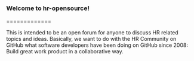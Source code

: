 ### Welcome to hr-opensource!
=============

This is intended to be an open forum for anyone to discuss HR related topics and ideas. Basically, we want to do with the HR Community on GitHub what software developers have been doing on GitHub since 2008: Build great work product in a collaborative way.  


